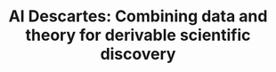 ---
title: "AI Descartes: Combining data and theory for derivable scientific discovery"
authors: "Cornelio, C., Dash, S., Austel, V., **Josephson, T. R.**, Goncalves, J., Clarkson, K., Megiddo, N., Khadir, B.E. and Horesh, L."
pub_date: '2021-10-08'
journal: 'arXiv'
arxiv: '2109.01634'
image: '/static/img/pub/2021_aidescartes.png'
pdf: '/static/pdf/publications/cornelio_2021.pdf'

links:
---